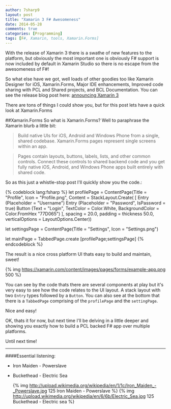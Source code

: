 ```yaml
---
author: 7sharp9
layout: post
title: "Xamarin 3 F# Awesomeness"
date: 2014-05-28
comments: true
categories: [Programming]
tags: [F#, Xamarin, tools, Xamarin.Forms]
---
```

With the release of Xamarin 3 there is a swathe of new features to the platform, but obviously the most important one is obviously F# support is now included by default in Xamarin Studio so there is no escape from the awesomeness of F#!  

So what else have we got, well loads of other goodies too like Xamarin Designer for iOS, Xamarin.Forms, Major IDE enhancements, Improved code sharing with PCL and Shared projects, and BCL Documentation.  You can see the release blog post here: [announcing Xamarin 3][1]  

There are tons of things I could show you, but for this post lets have a quick look at Xamarin.Forms    
<!-- more -->  
##Xamarin.Forms
So what is Xamarin.Forms?  Well to paraphrase the Xamarin blurb a little bit:

>Build native UIs for iOS, Android and Windows Phone
from a single, shared codebase.  Xamarin.Forms pages represent single screens within an app.  

>Pages contain layouts, buttons, labels, lists, and other common controls. Connect these controls to shared backend code and you get fully native iOS, Android, and Windows Phone apps built entirely with shared code.  

So as this just a whistle-stop post I'll quickly show you the code.:   

{% codeblock lang:fsharp %}
let profilePage = 
   ContentPage(Title = "Profile",
               Icon = "Profile.png",
               Content = StackLayout.Create(
                           [ Entry (Placeholder = "Username") 
                             Entry (Placeholder = "Password", IsPassword = true)
                             Button (Text = "Login",
                                     TextColor = Color.White, 
                                     BackgroundColor = Color.FromHex "77D065") ], 
                             spacing = 20.0,
                             padding = thickness 50.0,
                             verticalOptions = LayoutOptions.Center))
                        
let settingsPage = ContentPage(Title = "Settings",
                               Icon = "Settings.png")

let mainPage = TabbedPage.create [profilePage;settingsPage]
{% endcodeblock %}

The result is a nice cross platform UI thats easy to build and maintain, sweet!  

{% img https://xamarin.com/content/images/pages/forms/example-app.png 500 %}

You can see by the code thats there are several components at play but it's very easy to see how the code relates to the UI layout.  A stack layout with two `Entry` types followed by a `Button`.  You can also see at the bottom that there is a `TabbedPage` comprising of the `profilePage` and the `settingPage`.  

Nice and easy!  

OK, thats it for now, but next time I'll be delving in a little deeper and showing you exactly how to build a PCL backed F# app over multiple platforms.  

Until next time!  

* * *
####Essential listening:
*   Iron Maiden - Powerslave  
*   Buckethead - Electric Sea   

    {% img http://upload.wikimedia.org/wikipedia/en/1/1c/Iron_Maiden_-_Powerslave.jpg 125 Iron Maiden - Powerslave  %}
    {% img http://upload.wikimedia.org/wikipedia/en/6/6b/Electric_Sea.jpg 125 Buckethead - Electric sea %}

[1]: http://blog.xamarin.com/announcing-xamarin-3/
[2]: https://xamarin.com/forms